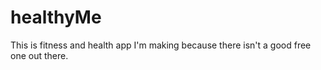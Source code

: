 # healthyMe
This is  fitness and health app I'm making because there isn't a good free one out there.
